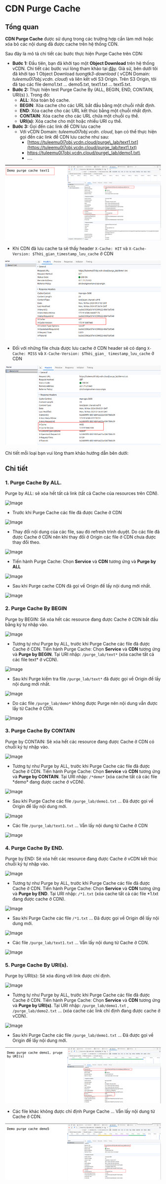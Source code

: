 # CDN Purge Cache

## Tổng quan

**CDN Purge Cache** được sử dụng trong các trường hợp cần làm mới hoặc xóa bỏ các nội dung đã được cache trên hệ thống CDN. 

Sau đây là mô tả chi tiết các bước thực hiện Purge Cache trên CDN:

* **Bước 1:** Đầu tiên, bạn đã khởi tạo một **Object Download** trên hệ thống vCDN. Chi tiết các bước vui lòng tham khảo tại [đây](https://docs.vngcloud.vn/vng-cloud-document/vn/vcdn/loai-hinh-dich-vu/object-download). Giả sử, bên dưới tôi đã khởi tạo 1 Object Download _tuongtk3-download_ ( vCDN Domain: _tuleemu0l7obj.vcdn. cloud_) và liên kết với S3 Origin. Trên S3 Origin, tôi đã tạo các file demo1.txt ... demo5.txt, text1.txt ... text5.txt.
* **Bước 2:** Thực hiện test Purge Cache By (ALL, BEGIN, END, CONTAIN, URI(s) ). Trong đó: 
  * **ALL**: Xóa toàn bộ cache.
  * **BEGIN**: Xóa cache cho các URL bắt đầu bằng một chuỗi nhất định.
  * **END**: Xóa cache cho các URL kết thúc bằng một chuỗi nhất định.
  * **CONTAIN**: Xóa cache cho các URL chứa một chuỗi cụ thể.
  * **URI(s)**: Xóa cache cho một hoặc nhiều URI cụ thể.
* **Bước 3:** Gọi đến các link để CDN lưu cache 
  * Với vCDN Domain: _tuleemu0l7obj.vcdn. cloud_, bạn có thể thực hiện gọi đến các link để CDN lưu cache như sau: 
    * [https://tuleemu0l7obj.vcdn.cloud/purge\_lab/text1.txt](https://tuleemu0l7obj.vcdn.cloud/purge_lab/text1.txt)
    * [https://tuleemu0l7obj.vcdn.cloud/purge\_lab/demo1.txt\
      ](https://tuleemu0l7obj.vcdn.cloud/purge_lab/demo1.txt)
    * ....

![Image](https://github.com/vngcloud/docs/blob/main/Vietnamese/.gitbook/assets/1.png?raw=true)

* Khi CDN đã lưu cache ta sẽ thấy header  `X-Cache: HIT`  và `X-Cache-Version: $Thời_gian_timestamp_lưu_cache` ở CDN

![Image](https://github.com/vngcloud/docs/blob/main/Vietnamese/.gitbook/assets/2.png?raw=true)

* Đối với những file chưa được lưu cache ở CDN header sẽ có dạng  `X-Cache: MISS` và `X-Cache-Version: $Thời_gian_ timestamp_lưu_cache` ở CDN

![Image](https://github.com/vngcloud/docs/blob/main/Vietnamese/.gitbook/assets/3.png?raw=true)

 Chi tiết mỗi loại bạn vui lòng tham khảo hướng dẫn bên dưới:

## Chi tiết

### 1.    Purge Cache By ALL.

Purge by ALL: sẽ xóa hết tất cả link (tất cả Cache của resources trên CDN).

![Image](https://github.com/vngcloud/docs/blob/main/Vietnamese/.gitbook/assets/image%20(3)%20(1)%20(1)%20(1)%20(1)%20(1)%20(1)%20(1)%20(1)%20(1).png?raw=true)

* Trước khi Purge Cache các file đã được Cache ở CDN

![Image](https://github.com/vngcloud/docs/blob/main/Vietnamese/.gitbook/assets/image%20(1)%20(1)%20(1)%20(1)%20(1)%20(1)%20(1)%20(1)%20(1)%20(1)%20(1)%20(1)%20(1)%20(1).png?raw=true)

* Thay đổi nội dung của các file, sau đó refresh trình duyệt. Do các file đã được Cache ở CDN nên khi thay đổi ở Origin các file ở CDN chưa được thay đổi theo.

![Image](https://github.com/vngcloud/docs/blob/main/Vietnamese/.gitbook/assets/image%20(2)%20(1)%20(1)%20(1)%20(1)%20(1)%20(1)%20(1)%20(1)%20(1)%20(1).png?raw=true)

* Tiến hành Purge Cache: Chọn **Service** và **CDN** tương ứng và **Purge by ALL**

![Image](https://github.com/vngcloud/docs/blob/main/Vietnamese/.gitbook/assets/image%20(3)%20(1)%20(1)%20(1)%20(1)%20(1)%20(1)%20(1)%20(1)%20(1)%20(1).png?raw=true)

* Sau khi Purge cache CDN đã gọi về Origin để lấy nội dung mới nhất.

 

![Image](https://github.com/vngcloud/docs/blob/main/Vietnamese/.gitbook/assets/image%20(4)%20(1)%20(1)%20(1)%20(1)%20(1)%20(1)%20(1)%20(1).png?raw=true)

### 2.    Purge Cache By BEGIN

Purge by BEGIN: Sẽ xóa hết các resource đang được Cache ở CDN bắt đầu bằng ký tự nhập vào.

![Image](https://github.com/vngcloud/docs/blob/main/Vietnamese/.gitbook/assets/image%20(5)%20(1)%20(1)%20(1)%20(1)%20(1)%20(1)%20(1).png?raw=true)

* Tương tự như Purge by ALL, trước khi Purge Cache các file đã được Cache ở CDN. Tiến hành Purge Cache: Chọn **Service** và **CDN** tương ứng và **Purge by BEGIN**. Tại URI nhập: `/purge_lab/text*` (xóa cache tất cả các file text\* ở vCDN).

![Image](https://github.com/vngcloud/docs/blob/main/Vietnamese/.gitbook/assets/image%20(6)%20(1)%20(1)%20(1)%20(1)%20(1)%20(1).png?raw=true)

* Sau khi Purge kiểm tra file `/purge_lab/text*` đã được gọi về Origin để lấy nội dung mới nhất.

![Image](https://github.com/vngcloud/docs/blob/main/Vietnamese/.gitbook/assets/image%20(7)%20(1)%20(1)%20(1)%20(1)%20(1).png?raw=true)

* Do các file `/purge_lab/demo*` không được Purge nên nội dung vẫn được lấy từ Cache ở CDN.

 

![Image](https://github.com/vngcloud/docs/blob/main/Vietnamese/.gitbook/assets/image%20(8)%20(1)%20(1)%20(1)%20(1)%20(1).png?raw=true)

 

### 3.    Purge Cache By CONTAIN

Purge by CONTAIN: Sẽ xóa hết các resource đang được Cache ở CDN có chuỗi ký tự nhập vào.

![Image](https://github.com/vngcloud/docs/blob/main/Vietnamese/.gitbook/assets/image%20(9)%20(1)%20(1)%20(1)%20(1)%20(1).png?raw=true)

* Tương tự như Purge by ALL, trước khi Purge Cache các file đã được Cache ở CDN. Tiến hành Purge Cache: Chọn **Service** và **CDN** tương ứng và **Purge by CONTAIN**. Tại URI nhập: `/*demo*`  (xóa cache tất cả các file \*demo\* đang được cache ở vCDN).

![Image](https://github.com/vngcloud/docs/blob/main/Vietnamese/.gitbook/assets/image%20(10)%20(1)%20(1)%20(1)%20(1).png?raw=true)

* Sau khi Purge Cache các file `/purge_lab/demo1.txt` ... Đã được gọi về Origin để lấy nội dung mới.

![Image](https://github.com/vngcloud/docs/blob/main/Vietnamese/.gitbook/assets/image%20(11)%20(1)%20(1)%20(1)%20(1).png?raw=true)

* Các file `/purge_lab/text1.txt` ... Vẫn lấy nội dung từ Cache ở CDN

 

![Image](https://github.com/vngcloud/docs/blob/main/Vietnamese/.gitbook/assets/image%20(12)%20(1)%20(1)%20(1)%20(1).png?raw=true)

### 4.    Purge Cache By END.

Purge by END: Sẽ xóa hết các resource đang được Cache ở vCDN kết thúc chuỗi ký tự nhập vào.

![Image](https://github.com/vngcloud/docs/blob/main/Vietnamese/.gitbook/assets/image%20(13)%20(1)%20(1)%20(1)%20(1).png?raw=true)

* Tương tự như Purge by ALL, trước khi Purge Cache các file đã được Cache ở CDN. Tiến hành Purge Cache: Chọn **Service** và **CDN** tương ứng và **Purge by END**. Tại URI nhập: `/*1.txt`  (xóa cache tất cả các file  \*1.txt đang được cache ở CDN).

![Image](https://github.com/vngcloud/docs/blob/main/Vietnamese/.gitbook/assets/image%20(14)%20(1)%20(1)%20(1)%20(1).png?raw=true)

* Sau khi Purge Cache các file `/*1.txt` ... Đã được gọi về Origin để lấy nội dung mới.

![Image](https://github.com/vngcloud/docs/blob/main/Vietnamese/.gitbook/assets/image%20(15)%20(1)%20(1)%20(1)%20(1).png?raw=true)

* Các file `/purge_lab/text1.txt` ... Vẫn lấy nội dung từ Cache ở CDN.

![Image](https://github.com/vngcloud/docs/blob/main/Vietnamese/.gitbook/assets/image%20(16)%20(1)%20(1)%20(1)%20(1).png?raw=true)

### 5.    Purge Cache By URI(s).

Purge by URI(s): Sẽ xóa đúng với link được chỉ định.

![Image](https://github.com/vngcloud/docs/blob/main/Vietnamese/.gitbook/assets/image%20(17)%20(1)%20(1)%20(1)%20(1).png?raw=true)

* Tương tự như Purge by ALL, trước khi Purge Cache các file đã được Cache ở CDN. Tiến hành Purge Cache: Chọn **Service** và **CDN** tương ứng và **Purge by URI(s)**. Tại URI nhập: `/purge_lab/demo1.txt` , `/purge_lab/demo2.txt` ... (xóa cache các link chỉ định đang được cache ở vCDN).

![Image](https://github.com/vngcloud/docs/blob/main/Vietnamese/.gitbook/assets/image%20(18)%20(1)%20(1)%20(1)%20(1).png?raw=true)

* Sau khi Purge Cache các file `/purge_lab/demo1.txt` ... Đã được gọi về Origin để lấy nội dung mới.

![Image](https://github.com/vngcloud/docs/blob/main/Vietnamese/.gitbook/assets/image%20(19)%20(1)%20(1)%20(1).png?raw=true)

* Các file khác không được chỉ định Purge Cache ... Vẫn lấy nội dung từ Cache ở CDN.

![Image](https://github.com/vngcloud/docs/blob/main/Vietnamese/.gitbook/assets/image%20(20)%20(1)%20(1)%20(1).png?raw=true)
